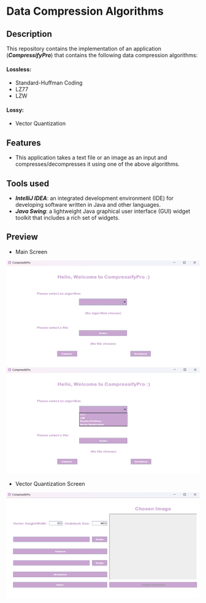 # Data Compression Algorithms
## Description
This repository contains the implementation of an application (_**CompressifyPro**_) that contains the following data compression algorithms: 
#### Lossless:
- Standard-Huffman Coding
- LZ77
- LZW
#### Lossy:
- Vector Quantization
## Features
- This application takes a text file or an image as an input and compresses/decompresses it using one of the above algorithms.
## Tools used
- **_IntelliJ IDEA_**: an integrated development environment (IDE) for developing software written in Java and other languages.
- **_Java Swing_**: a lightweight Java graphical user interface (GUI) widget toolkit that includes a rich set of widgets.
## Preview
- Main Screen
<img src="/Screenshots/main.png" alt="Alt text" title="Main Screen">
<img src="/Screenshots/options.png" alt="Alt text" title="Options">

- Vector Quantization Screen
<img src="/Screenshots/vector.png" alt="Alt text" title="Vector Quantization Screen">